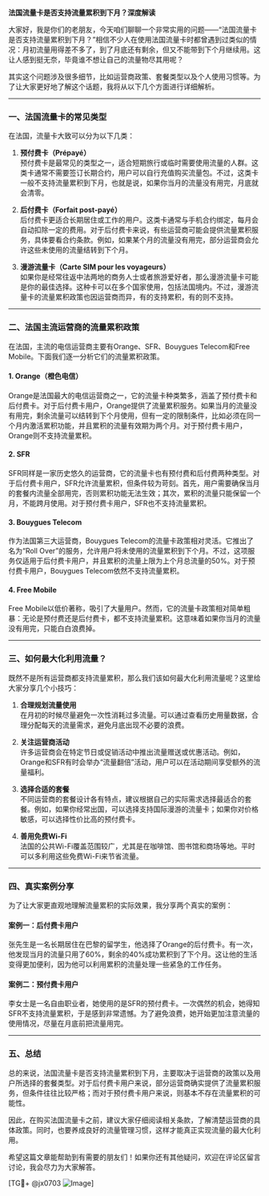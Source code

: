 **法国流量卡是否支持流量累积到下月？深度解读**

大家好，我是你们的老朋友，今天咱们聊聊一个非常实用的问题——“法国流量卡是否支持流量累积到下月？”相信不少人在使用法国流量卡时都曾遇到过类似的情况：月初流量用得差不多了，到了月底还有剩余，但又不能带到下个月继续用。这让人感到挺无奈，毕竟谁不想让自己的流量物尽其用呢？

其实这个问题涉及很多细节，比如运营商政策、套餐类型以及个人使用习惯等。为了让大家更好地了解这个话题，我将从以下几个方面进行详细解析。

---

### 一、法国流量卡的常见类型

在法国，流量卡大致可以分为以下几类：

1. **预付费卡（Prépayé）**  
   预付费卡是最常见的类型之一，适合短期旅行或临时需要使用流量的人群。这类卡通常不需要签订长期合约，用户可以自行充值购买流量包。不过，这类卡一般不支持流量累积到下月，也就是说，如果你当月的流量没有用完，月底就会清零。

2. **后付费卡（Forfait post-payé）**  
   后付费卡更适合长期居住或工作的用户。这类卡通常与手机合约绑定，每月会自动扣除一定的费用。对于后付费卡来说，有些运营商可能会提供流量累积服务，具体要看合约条款。例如，如果某个月的流量没有用完，部分运营商会允许这些未使用的流量结转到下个月。

3. **漫游流量卡（Carte SIM pour les voyageurs）**  
   如果你是经常往返中法两地的商务人士或者旅游爱好者，那么漫游流量卡可能是你的最佳选择。这种卡可以在多个国家使用，包括法国境内。不过，漫游流量卡的流量累积政策也因运营商而异，有的支持累积，有的则不支持。

---

### 二、法国主流运营商的流量累积政策

在法国，主流的电信运营商主要有Orange、SFR、Bouygues Telecom和Free Mobile。下面我们逐一分析它们的流量累积政策。

#### 1. Orange（橙色电信）  
Orange是法国最大的电信运营商之一，它的流量卡种类繁多，涵盖了预付费卡和后付费卡。对于后付费卡用户，Orange提供了流量累积服务。如果当月的流量没有用完，剩余流量可以结转到下个月使用，但有一定的限制条件，比如必须在同一个月内激活累积功能，并且累积的流量有效期为两个月。对于预付费卡用户，Orange则不支持流量累积。

#### 2. SFR  
SFR同样是一家历史悠久的运营商，它的流量卡也有预付费和后付费两种类型。对于后付费卡用户，SFR允许流量累积，但条件较为苛刻。首先，用户需要确保当月的套餐内流量全部用完，否则累积功能无法生效；其次，累积的流量只能保留一个月，不能跨月使用。对于预付费卡用户，SFR也不支持流量累积。

#### 3. Bouygues Telecom  
作为法国第三大运营商，Bouygues Telecom的流量卡政策相对灵活。它推出了名为“Roll Over”的服务，允许用户将未使用的流量累积到下个月。不过，这项服务仅适用于后付费卡用户，并且累积的流量上限为上个月总流量的50%。对于预付费卡用户，Bouygues Telecom依然不支持流量累积。

#### 4. Free Mobile  
Free Mobile以低价著称，吸引了大量用户。然而，它的流量卡政策相对简单粗暴：无论是预付费还是后付费卡，都不支持流量累积。这意味着如果你当月的流量没有用完，只能白白浪费掉。

---

### 三、如何最大化利用流量？

既然不是所有运营商都支持流量累积，那么我们该如何最大化利用流量呢？这里给大家分享几个小技巧：

1. **合理规划流量使用**  
   在月初的时候尽量避免一次性消耗过多流量。可以通过查看历史用量数据，合理分配每天的流量需求，避免月底出现不必要的浪费。

2. **关注运营商活动**  
   许多运营商会在特定节日或促销活动中推出流量赠送或优惠活动。例如，Orange和SFR有时会举办“流量翻倍”活动，用户可以在活动期间享受额外的流量福利。

3. **选择合适的套餐**  
   不同运营商的套餐设计各有特点，建议根据自己的实际需求选择最适合的套餐。例如，如果你经常出国，可以选择支持国际漫游的流量卡；如果你对价格敏感，可以选择性价比高的预付费卡。

4. **善用免费Wi-Fi**  
   法国的公共Wi-Fi覆盖范围较广，尤其是在咖啡馆、图书馆和商场等地。平时可以多利用这些免费Wi-Fi来节省流量。

---

### 四、真实案例分享

为了让大家更直观地理解流量累积的实际效果，我分享两个真实的案例：

#### 案例一：后付费卡用户  
张先生是一名长期居住在巴黎的留学生，他选择了Orange的后付费卡。有一次，他发现当月的流量只用了60%，剩余的40%成功累积到了下个月。这让他的生活变得更加便利，因为他可以利用累积的流量处理一些紧急的工作任务。

#### 案例二：预付费卡用户  
李女士是一名自由职业者，她使用的是SFR的预付费卡。一次偶然的机会，她得知SFR不支持流量累积，于是感到非常遗憾。为了避免浪费，她开始更加注意流量的使用情况，尽量在月底前把流量用完。

---

### 五、总结

总的来说，法国流量卡是否支持流量累积到下月，主要取决于运营商的政策以及用户所选择的套餐类型。对于后付费卡用户来说，部分运营商确实提供了流量累积服务，但条件往往比较严格；而对于预付费卡用户来说，则基本不存在流量累积的可能性。

因此，在购买法国流量卡之前，建议大家仔细阅读相关条款，了解清楚运营商的具体政策。同时，也要养成良好的流量管理习惯，这样才能真正实现流量的最大化利用。

希望这篇文章能帮助到有需要的朋友们！如果你还有其他疑问，欢迎在评论区留言讨论，我会尽力为大家解答。

[TG💪+ @jx0703 ![Image](https://github.com/user-attachments/assets/dbca1d08-cadb-493c-b0ec-ad6f7a83f270)]